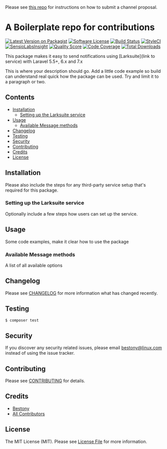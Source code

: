 Please see [this repo](https://github.com/laravel-notification-channels/channels) for instructions on how to submit a channel proposal.

# A Boilerplate repo for contributions

[![Latest Version on Packagist](https://img.shields.io/packagist/v/laravel-notification-channels/larksuite.svg?style=flat-square)](https://packagist.org/packages/laravel-notification-channels/larksuite)
[![Software License](https://img.shields.io/badge/license-MIT-brightgreen.svg?style=flat-square)](LICENSE.md)
[![Build Status](https://img.shields.io/travis/laravel-notification-channels/larksuite/master.svg?style=flat-square)](https://travis-ci.org/laravel-notification-channels/larksuite)
[![StyleCI](https://styleci.io/repos/697062255/shield)](https://styleci.io/repos/697062255)
[![SensioLabsInsight](https://img.shields.io/sensiolabs/i/:sensio_labs_id.svg?style=flat-square)](https://insight.sensiolabs.com/projects/:sensio_labs_id)
[![Quality Score](https://img.shields.io/scrutinizer/g/laravel-notification-channels/larksuite.svg?style=flat-square)](https://scrutinizer-ci.com/g/laravel-notification-channels/larksuite)
[![Code Coverage](https://img.shields.io/scrutinizer/coverage/g/laravel-notification-channels/larksuite/master.svg?style=flat-square)](https://scrutinizer-ci.com/g/laravel-notification-channels/larksuite/?branch=master)
[![Total Downloads](https://img.shields.io/packagist/dt/laravel-notification-channels/larksuite.svg?style=flat-square)](https://packagist.org/packages/laravel-notification-channels/larksuite)

This package makes it easy to send notifications using [Larksuite](link to service) with Laravel 5.5+, 6.x and 7.x


This is where your description should go. Add a little code example so build can understand real quick how the package can be used. Try and limit it to a paragraph or two.



## Contents

- [Installation](#installation)
	- [Setting up the Larksuite service](#setting-up-the-Larksuite-service)
- [Usage](#usage)
	- [Available Message methods](#available-message-methods)
- [Changelog](#changelog)
- [Testing](#testing)
- [Security](#security)
- [Contributing](#contributing)
- [Credits](#credits)
- [License](#license)


## Installation

Please also include the steps for any third-party service setup that's required for this package.

### Setting up the Larksuite service

Optionally include a few steps how users can set up the service.

## Usage

Some code examples, make it clear how to use the package

### Available Message methods

A list of all available options

## Changelog

Please see [CHANGELOG](CHANGELOG.md) for more information what has changed recently.

## Testing

``` bash
$ composer test
```

## Security

If you discover any security related issues, please email bestony@linux.com instead of using the issue tracker.

## Contributing

Please see [CONTRIBUTING](CONTRIBUTING.md) for details.

## Credits

- [Bestony](https://github.com/bestony)
- [All Contributors](../../contributors)

## License

The MIT License (MIT). Please see [License File](LICENSE.md) for more information.
